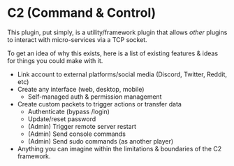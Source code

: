 # C2 (Command & Control)

This plugin, put simply, is a utility/framework plugin that allows *other* plugins to interact with micro-services via a TCP socket.

To get an idea of why this exists, here is a list of existing features & ideas for things you could make with it.
* Link account to external platforms/social media (Discord, Twitter, Reddit, etc)
* Create any interface (web, desktop, mobile)
  * Self-managed auth & permission management
* Create custom packets to trigger actions or transfer data
  * Authenticate (bypass /login)
  * Update/reset password
  * (Admin) Trigger remote server restart
  * (Admin) Send console commands
  * (Admin) Send sudo commands (as another player)
* Anything you can imagine within the limitations & boundaries of the C2 framework.